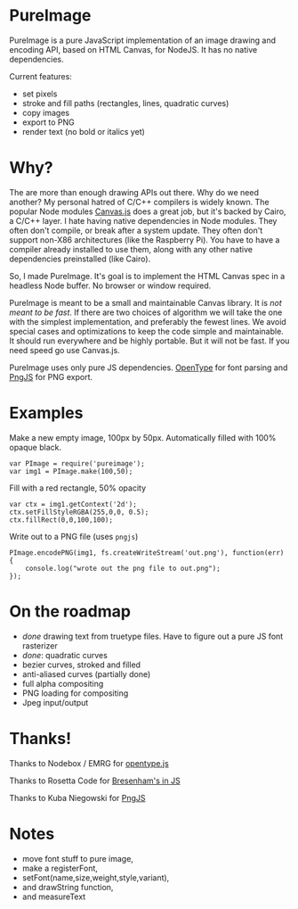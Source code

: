 PureImage
==============

PureImage is a pure JavaScript implementation of an image drawing and encoding
API, based on HTML Canvas, for NodeJS. It has no native dependencies.  

Current features:

* set pixels
* stroke and fill paths (rectangles, lines, quadratic curves)
* copy images
* export to PNG
* render text (no bold or italics yet)


Why?
====

The are more than enough drawing APIs out there. Why do we need another? My
personal hatred of C/C++ compilers is widely known. The popular
Node modules [Canvas.js](https://github.com/Automattic/node-canvas) does a great
job, but it's backed by Cairo, a C/C++ layer. I hate having native dependencies
in Node modules. They often don't compile, or break after a system update. They
often don't support non-X86 architectures (like the Raspberry Pi). You have
to have a compiler already installed to use them, along with any other native
dependencies preinstalled (like Cairo).  

So, I made PureImage. It's goal is to implement the HTML Canvas spec in a headless
Node buffer. No browser or window required.

PureImage is meant to be a small and maintainable Canvas library.
It is *not meant to be fast*.  If there are two choices of algorithm we will
take the one with the simplest implementation, and preferably the fewest lines.
We avoid special cases and optimizations to keep the code simple and maintainable.
It should run everywhere and be highly portable. But it will not be fast. If you
need speed go use Canvas.js.

PureImage uses only pure JS dependencies.  [OpenType](https://github.com/nodebox/opentype.js/)
for font parsing and [PngJS](https://github.com/niegowski/node-pngjs) for PNG export.



Examples
=========


Make a new empty image, 100px by 50px. Automatically filled with 100% opaque black.

```
var PImage = require('pureimage');
var img1 = PImage.make(100,50);
```

Fill with a red rectangle, 50% opacity

```
var ctx = img1.getContext('2d');
ctx.setFillStyleRGBA(255,0,0, 0.5);
ctx.fillRect(0,0,100,100);
```

Write out to a PNG file (uses `pngjs`)

```
PImage.encodePNG(img1, fs.createWriteStream('out.png'), function(err) {
    console.log("wrote out the png file to out.png");
});
```



On the roadmap
===============


* *done* drawing text from truetype files. Have to figure out a pure JS font rasterizer
* *done*: quadratic curves
* bezier curves, stroked and filled
* anti-aliased curves (partially done)
* full alpha compositing
* PNG loading for compositing
* Jpeg input/output


Thanks!
===============

Thanks to Nodebox / EMRG for [opentype.js](https://github.com/nodebox/opentype.js/)

Thanks to Rosetta Code for [Bresenham's in JS](http://rosettacode.org/wiki/Bitmap/Bresenham%27s_line_algorithm#JavaScript)

Thanks to Kuba Niegowski for [PngJS](https://github.com/niegowski/node-pngjs)



Notes
==========

* move font stuff to pure image,
* make a registerFont,
* setFont(name,size,weight,style,variant),
* and drawString function,
* and measureText
